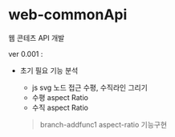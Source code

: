 # web-commonApi

웹 콘테츠 API 개발

ver 0.001 : 
* 초기 필요 기능 분석
  - js svg 노드 접근 수평, 수직라인 그리기
  - 수평 aspect Ratio
  - 수직 aspect Ratio

  > branch-addfunc1
  > aspect-ratio 기능구현
  
